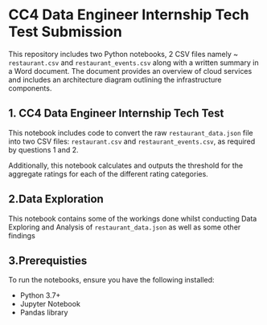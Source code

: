 <!DOCTYPE html>
<html lang="en">
<head>
    <meta charset="UTF-8">
    <meta name="viewport" content="width=device-width, initial-scale=1.0">
    <link rel="stylesheet" href="styles.css"> <!-- Link to the CSS file -->
</head>
<body>
    <div class="container">
        <h1>CC4 Data Engineer Internship Tech Test Submission</h1>
        <p>This repository includes two Python notebooks, 2 CSV files namely ~ <code>restaurant.csv</code> and <code>restaurant_events.csv</code>  along with a written summary in a Word document. The document provides an overview of cloud services and includes an architecture diagram outlining the infrastructure components.</p>
        <h2>1. CC4 Data Engineer Internship Tech Test</h2>
        <p>This notebook includes code to convert the raw <code>restaurant_data.json</code> file into two CSV files: <code>restaurant.csv</code> and <code>restaurant_events.csv</code>, as required by questions 1 and 2.</p>
        <p>Additionally, this notebook calculates and outputs the threshold for the aggregate ratings for each of the different rating categories.</p>
        <h2>2.Data Exploration</h2>
        <p>This notebook contains some of the workings done whilst conducting Data Exploring and Analysis of <code>restaurant_data.json</code> as well as some other findings</p>
        <h2>3.Prerequisties</h2>
        <p>To run the notebooks, ensure you have the following installed:</p>
<ul>
    <li>Python 3.7+</li>
    <li>Jupyter Notebook</li>
    <li>Pandas library</li>
</ul>
    </div>
</body>
</html>




